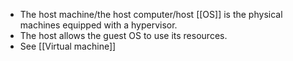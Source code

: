 - The host machine/the host computer/host [[OS]] is the physical machines equipped with a hypervisor.
- The host allows the guest OS to use its resources.
- See [[Virtual machine]]